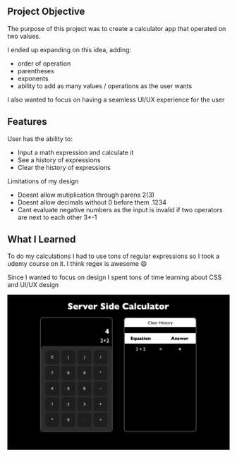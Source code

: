 ## Project Objective

The purpose of this project was to create a calculator app that operated on two values.

I ended up expanding on this idea, adding:

-   order of operation
-   parentheses
-   exponents
-   ability to add as many values / operations as the user wants

I also wanted to focus on having a seamless UI/UX experience for the user

## Features

User has the ability to:

-   Input a math expression and calculate it
-   See a history of expressions
-   Clear the history of expressions

Limitations of my design

-   Doesnt allow mutiplication through parens 2(3)
-   Doesnt allow decimals without 0 before them .1234
-   Cant evaluate negative numbers as the input is invalid if two operators are next to each other 3\*-1

## What I Learned

To do my calculations I had to use tons of regular expressions so I took a udemy course on it. I think regex is awesome 😄

Since I wanted to focus on design I spent tons of time learning about CSS and UI/UX design

![Screenshot](ServerSideCalculator.png)
